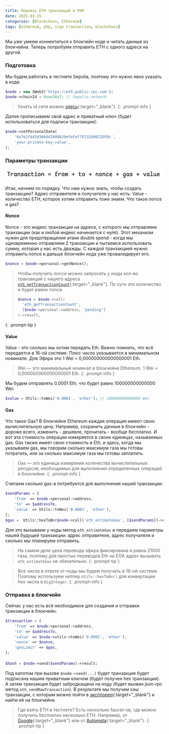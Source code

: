 ```yaml
---
title: Подпись ETH транзакций в PHP
date: 2025-03-15
categories: [Blockchain, Ethereum]
tags: [ethereum, php, sign transaction, blockchain] 
---
```


Мы уже умеем коннектиться к блокчейн ноде и читать данные из блокчейна. Теперь попробуем отправить ETH с одного адреса
на другой.

### Подготовка

Мы будем работать в тестнете Sepolia, поэтому это нужно явно указать в коде:

```php
$node = new SWeb3('https://eth.public-rpc.com');
$node->chainId = 0xaa36a7; // Sepolia network
```

>Узнать id сети можно [здесь](https://chainlist.org/chain/11155111){:target="_blank"}.
{: .prompt-info }  

Далее прописываем свой адрес и приватный ключ (будет использоваться для подписи транзакции):

```php
$node->setPersonalData(
    '0x7e2f443930Ad42609b29efeFef7E132d9022DFBc', 
    'your-private-key-value',
);
```

### Параметры транзакции

![](/assets/img/posts/eth-transaction.png)

Итак, начнем по порядку. Что нам нужно знать, чтобы создать транзакцию? Адрес отправителя и получателя у нас есть.
Value - количество ETH, которое хотим отправить тоже знаем. Что такое nonce и gas?

#### Nonce

Nonce - это индекс транзакции на адресе, с которого мы отправляем транзакции (как и любой индекс начинается с нуля). 
Этот механизм нужен для предотвращения атаки double spend - когда мы одновременно отправляем 2 транзакции и пытаемся 
использовать сумму, которая у нас есть дважды. С каждой транзакцией нужно отправить nonce и дальше блокчейн нода уже провалидирует его. 

```php
$nonce = $node->personal->getNonce();
```
>Чтобы получить nonce можно запросить у ноды кол-во транзакций с нашего адреса [`eth_getTransactionCount`](https://ethereum.org/en/developers/docs/apis/json-rpc/#eth_gettransactioncount){:target="_blank"}. 
> По сути это количество и будет равно nonce.
>```php
>$nonce = $node->call(
>   'eth_getTransactionCount',
>   [$node->personal->address, 'pending']
>)->result,
>```
{: .prompt-tip }

#### Value

Value - это сколько мы хотим передать Eth. Важно помнить, что всё передается в 16-ой системе. Плюс число указывается
в минимальном номинале. Для Эфира это 1 Wei = 0,000000000000000001 Eth. 

>Wei — это минимальный номинал в блокчейне Ethereum. 1 Wei = 0,000000000000000001 Eth.
{: .prompt-info }

Мы будем отправлять 0.0001 Eth, что будет равно 100000000000000 Wei:

```php
$value = Utils::toWei('0.0001', 'ether'); // 100000000000000 Wei
```

#### Gas

Что такое Gas? В блокчейне Ethereum каждая операция имеют свою вычислительную цену. Например, сохранить данные в 
блокчейн - дороже всего, изменить - дешевле, прочитать - вообще бесплатно. И вот эта стоимость операции измеряется
в своих единицах, называемых gas. Gas также имеет свою стоимость в Eth, и здесь, когда мы указываем gas, 
мы говорим сколько максимум газа мы готовы потратить, или за сколько максимум газа мы готовы заплатить. 

>Gas — это единица измерения количества вычислительных ресурсов, необходимых для выполнения определенных операций в блокчейне.
{: .prompt-info }

Считаем сколько gas-а потребуется для выполнения нашей транзакции:

```php
$sendParams = [
    'from' => $node->personal->address,
    'to' => $addressTo,
    'value' => Utils::toWei('0.0001', 'ether'),
];
$gas =  Utils::hexToBn($node->call('eth_estimateGas', [$sendParams])->result);
```

Для это вызываем у ноды метод `eth_estimateGas` и передаем параметры нашей будущей транзакции: адрес отправителя, 
адрес получателя и сколько мы планируем отправить. 

>На самом деле цена перевода эфира фиксирована и равна 21000 газа, поэтому для простых переводов Eth на EOA адрес
>вызывать `eth_estimateGas` не обязательно.
{: .prompt-tip }

> Все числа в ответе от ноды мы будем получать в 16-ой системе. Поэтому используем хелпер `Utils::hexToBn()` 
> для конвертации hex числа в `BigInteger`.
{: .prompt-info }

### Отправка в блокчейн

Сейчас у нас есть всё необходимое для создания и отправки транзакции в блокчейн:

```php
$transaction = [
    'from' => $node->personal->address,
    'to' => $addressTo,
    'value' => $node->utils->toWei('0.0001', 'ether'),
    'nonce' => $nonce,
    'gasLimit' => $gas, 
];

$hash = $node->send($sendParams)->result;
```

Под капотом при вызове `$node->send(...)` будет транзакция будет подписана нашим приватным ключом (будет получен
hex транзакции). А затем транзакция будет забродкащена на ноду (будет вызван json-rpc метод `eth_sendRawTransaction`). В
результате мы получим хэш транзакции, с которым можно пойти в [эксплорер](https://sepolia.etherscan.io){:target="_blank"}
и найти её на блокчейне.

>Где взять ETH в тестнете? Есть несколько faucet-ов, где можно получить бесплатно несколько ETH. Например, от 
>[Google](https://cloud.google.com/application/web3/faucet/ethereum/sepolia){:target="_blank"} или 
>от [Automata](https://www.sepoliafaucet.io){:target="_blank"}.
{: .prompt-tip }
